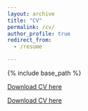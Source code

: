 ```yaml
---
layout: archive
title: "CV"
permalink: /cv/
author_profile: true
redirect_from:
  - /resume

---
```


{% include base_path %}

[Download CV here](/files/cv.pdf)



[Download CV here](https://drive.google.com/file/d/1lBekH2Zta36OnnXjqPWF9qEeCR3YRLKx/view?usp=sharing)